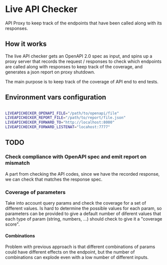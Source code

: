 # Live API Checker

API Proxy to keep track of the endpoints that have
been called along with its responses.

## How it works

The live API checker gets an OpenAPI 2.0 spec as input, and
spins up a proxy server that records the request / responses
to check which endpoints are called along with responses to
keep track of the coverage, and generates a json report
on proxy shutdown.

The main purpose is to keep track of the coverage of API
end to end tests.


## Environment vars configuration


```bash

LIVEAPICHECKER_OPENAPI_FILE="/path/to/openapi/file"
LIVEAPICHECKER_REPORT_FILE="/path/to/report/file.json"
LIVEAPICHECKER_FORWARD_TO="http://localhost:8000"
LIVEAPICHECKER_FORWARD_LISTENAT="locahost:7777"

```

## TODO

### Check compliance with OpenAPI spec and emit report on mismatch

A part from checking the API codes, since we have the recorded
response, we can check that matches the response spec.

### Coverage of parameters

Take into account query params and check the coverage for a set of
different values. Is hard to determine the possible values for
each param, so parameters can be provided to give a default number
of diferent values that each type of param (string, numbers, ...)
should check to give it a "coverage score".

#### Combinations

Problem with previous approach is that different combinations of
params could have different effects on the endpoint, but the number
of combinations can explode even with a low number of different inputs.
